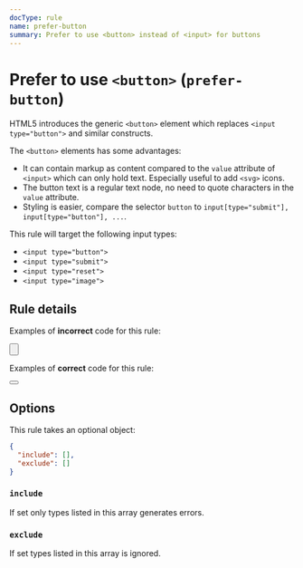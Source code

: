 ```yaml
---
docType: rule
name: prefer-button
summary: Prefer to use <button> instead of <input> for buttons
---
```


# Prefer to use `<button>` (`prefer-button`)

HTML5 introduces the generic `<button>` element which replaces `<input type="button">` and similar constructs.

The `<button>` elements has some advantages:

- It can contain markup as content compared to the `value` attribute of `<input>` which can only hold text. Especially useful to add `<svg>` icons.
- The button text is a regular text node, no need to quote characters in the `value` attribute.
- Styling is easier, compare the selector `button` to `input[type="submit"], input[type="button"], ...`.

This rule will target the following input types:

- `<input type="button">`
- `<input type="submit">`
- `<input type="reset">`
- `<input type="image">`

## Rule details

Examples of **incorrect** code for this rule:

<validate name="incorrect" rules="prefer-button">
	<input type="button">
</validate>

Examples of **correct** code for this rule:

<validate name="correct" rules="prefer-button">
	<button type="button"></button>
</validate>

## Options

This rule takes an optional object:

```json
{
  "include": [],
  "exclude": []
}
```

### `include`

If set only types listed in this array generates errors.

### `exclude`

If set types listed in this array is ignored.
